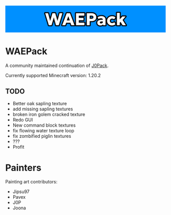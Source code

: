 ![Banner](/src/banner.png)

# WAEPack
A community maintained continuation of [J0Pack](https://www.planetminecraft.com/texture-pack/j0pack/).

Currently supported Minecraft version: 1.20.2

## TODO
- Better oak sapling texture
- add missing sapling textures
- broken iron golem cracked texture
- Redo GUI
- New command block textures
- fix flowing water texture loop
- fix zombified piglin textures
- ???
- Profit


# Painters

Painting art contributors:

- Jipsu97
- Pavex
- J0P
- Joona
